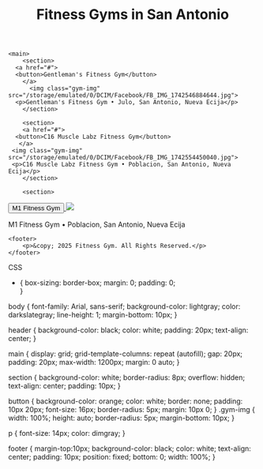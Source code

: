 <!DOCTYPE html>
<html>

<head>
    <title>Webbie - Fitness Gym in San Antonio</title>
    <link rel="stylesheet" href="style.css">
</head>

<body>
    <header>
        <h1>Fitness Gyms in San Antonio</h1>
    </header>

    <main>
        <section>
      <a href="#">
      <button>Gentleman's Fitness Gym</button>
        </a>
          <img class="gym-img" src="/storage/emulated/0/DCIM/Facebook/FB_IMG_1742546884644.jpg">
      <p>Gentleman's Fitness Gym • Julo, San Antonio, Nueva Ecija</p>
        </section>

        <section>
        <a href="#">
      <button>C16 Muscle Labz Fitness Gym</button>
       </a>
     <img class="gym-img" src="/storage/emulated/0/DCIM/Facebook/FB_IMG_1742554450040.jpg">
     <p>C16 Muscle Labz Fitness Gym • Poblacion, San Antonio, Nueva Ecija</p>
        </section>

        <section>
   <a href="#">
  <button>M1 Fitness Gym</button>
   </a>
     <img class="gym-img" src="/storage/emulated/0/DCIM/Facebook/FB_IMG_1742554780137.jpg">
     <p>M1 Fitness Gym • Poblacion, San Antonio, Nueva Ecija</p>
        </section>
    </main>

    <footer>
        <p>&copy; 2025 Fitness Gym. All Rights Reserved.</p>
    </footer>
</body>

</html>

CSS

* {
    box-sizing: border-box;
    margin: 0;
    padding: 0;   
}

body {
    font-family: Arial, sans-serif;
    background-color: lightgray;
    color: darkslategray;
    line-height: 1;
    margin-bottom: 10px;
}

header {
    background-color: black;
    color: white;
    padding: 20px;
    text-align: center;
}

main {
    display: grid;
    grid-template-columns: repeat (autofill);
    gap: 20px;
    padding: 20px;
    max-width: 1200px;
    margin: 0 auto;
}

section {
    background-color: white;
    border-radius: 8px;
    overflow: hidden;
    text-align: center;
    padding: 10px;
}

button {
    background-color: orange;
    color: white;
    border: none;
    padding: 10px 20px;
    font-size: 16px;
    border-radius: 5px;
    margin: 10px 0;
}
.gym-img {
    width: 100%;
    height: auto;
    border-radius: 5px;
    margin-bottom: 10px;
}

p {
    font-size: 14px;
    color: dimgray;
}

footer {
    margin-top:10px;
    background-color: black;
    color: white;
    text-align: center;
    padding: 10px;
    position: fixed;
    bottom: 0;
    width: 100%;
}
